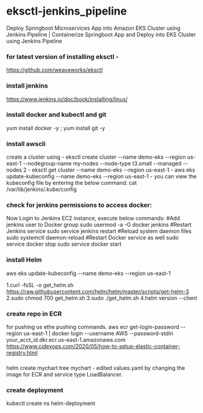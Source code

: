 # eksctl-jenkins_pipeline
Deploy Springboot Microservices App into Amazon EKS Cluster using Jenkins Pipeline | Containerize Springboot App and Deploy into EKS Cluster using Jenkins Pipeline

### for latest version of installing eksctl - 
https://github.com/weaveworks/eksctl
### install jenkins
https://www.jenkins.io/doc/book/installing/linux/

### install docker and kubectl and git 
yum install docker -y ; yum install git -y
### install awscli
create a cluster using - eksctl create cluster --name demo-eks --region us-east-1 --nodegroup-name my-nodes --node-type t3.small --managed --nodes 2 
                        - eksctl get cluster --name demo-eks --region us-east-1
                        - aws eks update-kubeconfig --name demo-eks --region us-east-1
                        - you can view the kubeconfig file by entering the below command: cat  /var/lib/jenkins/.kube/config
### check for jenkins permissions to access docker: 
Now Login to Jenkins EC2 instance, execute below commands:
#Add jenkins user to Docker group
sudo usermod -a -G docker jenkins
#Restart Jenkins service
sudo service jenkins restart
#Reload system daemon files
sudo systemctl daemon-reload
#Restart Docker service as well
sudo service docker stop
sudo service docker start

### install Helm 
aws eks update-kubeconfig --name demo-eks --region us-east-1

1.curl -fsSL -o get_helm.sh https://raw.githubusercontent.com/helm/helm/master/scripts/get-helm-3
2.sudo chmod 700 get_helm.sh
3.sudo ./get_helm.sh
4.helm version --client

### create repo in ECR
for pushing us ethe pushing commands.
aws ecr get-login-password --region us-east-1 | docker login --username AWS --password-stdin your_acct_id.dkr.ecr.us-east-1.amazonaws.com
https://www.cidevops.com/2020/05/how-to-setup-elastic-container-registry.html
### 
helm create mychart
tree mychart - edited values.yaml by changing the image for ECR and service type LoadBalancer.

### create deployment
kubectl create ns helm-deployment
